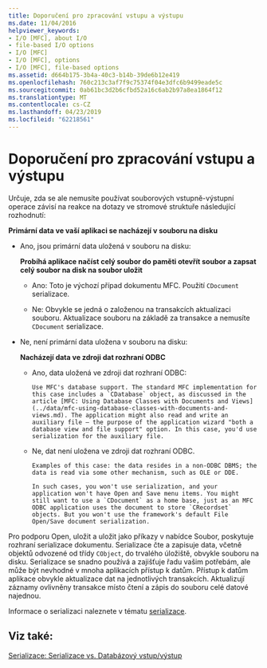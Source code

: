 ```yaml
---
title: Doporučení pro zpracování vstupu a výstupu
ms.date: 11/04/2016
helpviewer_keywords:
- I/O [MFC], about I/O
- file-based I/O options
- I/O [MFC]
- I/O [MFC], options
- I/O [MFC], file-based options
ms.assetid: d664b175-3b4a-40c3-b14b-39de6b12e419
ms.openlocfilehash: 760c213c3af7f9c75374f04e3dfc6b9499eade5c
ms.sourcegitcommit: 0ab61bc3d2b6cfbd52a16c6ab2b97a8ea1864f12
ms.translationtype: MT
ms.contentlocale: cs-CZ
ms.lasthandoff: 04/23/2019
ms.locfileid: "62218561"
---
```

# <a name="recommendations-for-handling-inputoutput"></a>Doporučení pro zpracování vstupu a výstupu

Určuje, zda se ale nemusíte používat souborových vstupně-výstupní operace závisí na reakce na dotazy ve stromové struktuře následující rozhodnutí:

**Primární data ve vaší aplikaci se nacházejí v souboru na disku**

- Ano, jsou primární data uložená v souboru na disku:

     **Probíhá aplikace načíst celý soubor do paměti otevřít soubor a zapsat celý soubor na disk na soubor uložit**

   - Ano: Toto je výchozí případ dokumentu MFC. Použití `CDocument` serializace.

   - Ne: Obvykle se jedná o založenou na transakcích aktualizaci souboru. Aktualizace souboru na základě za transakce a nemusíte `CDocument` serializace.

- Ne, není primární data uložena v souboru na disku:

     **Nacházejí data ve zdroji dat rozhraní ODBC**

   - Ano, data uložená ve zdroji dat rozhraní ODBC:

         Use MFC's database support. The standard MFC implementation for this case includes a `CDatabase` object, as discussed in the article [MFC: Using Database Classes with Documents and Views](../data/mfc-using-database-classes-with-documents-and-views.md). The application might also read and write an auxiliary file — the purpose of the application wizard "both a database view and file support" option. In this case, you'd use serialization for the auxiliary file.

   - Ne, dat není uložena ve zdroji dat rozhraní ODBC.

         Examples of this case: the data resides in a non-ODBC DBMS; the data is read via some other mechanism, such as OLE or DDE.

         In such cases, you won't use serialization, and your application won't have Open and Save menu items. You might still want to use a `CDocument` as a home base, just as an MFC ODBC application uses the document to store `CRecordset` objects. But you won't use the framework's default File Open/Save document serialization.

Pro podporu Open, uložit a uložit jako příkazy v nabídce Soubor, poskytuje rozhraní serializace dokumentu. Serializace čte a zapisuje data, včetně objektů odvozené od třídy `CObject`, do trvalého úložiště, obvykle souboru na disku. Serializace se snadno používá a zajišťuje řadu vašim potřebám, ale může být nevhodné v mnoha aplikacích přístup k datům. Přístup k datům aplikace obvykle aktualizace dat na jednotlivých transakcích. Aktualizují záznamy ovlivněny transakce místo čtení a zápis do souboru celé datové najednou.

Informace o serializaci naleznete v tématu [serializace](../mfc/serialization-in-mfc.md).

## <a name="see-also"></a>Viz také:

[Serializace: Serializace vs. Databázový vstup/výstup](../mfc/serialization-serialization-vs-database-input-output.md)
